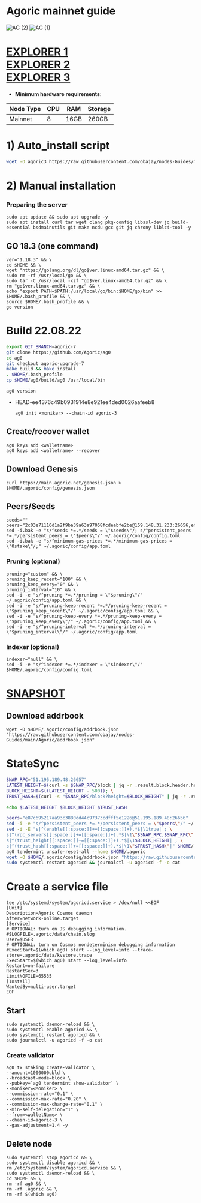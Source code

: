 # Agoric mainnet guide
![AG (2)](https://user-images.githubusercontent.com/44331529/181192613-feff0b48-086b-41f3-9540-152ff4a08694.png)
![AG (1)](https://user-images.githubusercontent.com/44331529/181192625-d034ab43-ba09-4636-8656-c3c6afd9975c.png)


[EXPLORER 1](https://agoric.explorers.guru/validators) \
[EXPLORER 2](https://explorer.postcapitalist.io/agoric/staking) \
[EXPLORER 3](https://agoric.bigdipper.live/validators?sort=votingPower&dir=-1)
=
- **Minimum hardware requirements**:

| Node Type |CPU | RAM  | Storage  | 
|-----------|----|------|----------|
| Mainnet   |   8| 16GB | 260GB    |

# 1) Auto_install script
```bash
wget -O agoric3 https://raw.githubusercontent.com/obajay/nodes-Guides/main/Agoric/agoric3 && chmod +x agoric3 && ./agoric3
```
# 2) Manual installation

### Preparing the server

    sudo apt update && sudo apt upgrade -y
    sudo apt install curl tar wget clang pkg-config libssl-dev jq build-essential bsdmainutils git make ncdu gcc git jq chrony liblz4-tool -y

## GO 18.3 (one command)

    ver="1.18.3" && \
    cd $HOME && \
    wget "https://golang.org/dl/go$ver.linux-amd64.tar.gz" && \
    sudo rm -rf /usr/local/go && \
    sudo tar -C /usr/local -xzf "go$ver.linux-amd64.tar.gz" && \
    rm "go$ver.linux-amd64.tar.gz" && \
    echo "export PATH=$PATH:/usr/local/go/bin:$HOME/go/bin" >> $HOME/.bash_profile && \
    source $HOME/.bash_profile && \
    go version
    
# Build 22.08.22
```bash
export GIT_BRANCH=agoric-7
git clone https://github.com/Agoric/ag0
cd ag0
git checkout agoric-upgrade-7
make build && make install
. $HOME/.bash_profile
cp $HOME/ag0/build/ag0 /usr/local/bin
```
`ag0 version`
- HEAD-ee4376c49b0931914e8e921ee4ded0026aafeeb8

      ag0 init <moniker> --chain-id agoric-3
    

## Create/recover wallet

    ag0 keys add <walletname>
    ag0 keys add <walletname> --recover

## Download Genesis

    curl https://main.agoric.net/genesis.json > $HOME/.agoric/config/genesis.json 

## Peers/Seeds
```
seeds=""
peers="2c03e71116d1a2f9ba39a63a97058fcdeabfe2be@159.148.31.233:26656,ef12448f0f8671a195ab38c590cac713ad703a8b@146.70.66.202:26656,320dd22ee85e2b68f891b670331eb9fec9dc419e@80.64.208.63:26656,f095bb53006ebddcbbf29c8df70dddcba6419e36@142.93.145.13:26656,0c370d803934e3273c61b2577a0c6e91b9f677e0@139.59.7.33:26656,c03f4e7fe0f4c081b14f6731e74aa89ff2d4c197@84.244.95.237:26656,8c30ee29afc4b77cf98222edcc3fe823cf1e8306@195.201.106.244:26656,b2285313e3411e3d5bcbee72e526108e6bd07da4@185.147.80.110:26656,68c9c4e8388ed6936ff147ffe6b9913e79328957@35.215.62.66:26656,99968808ecae7bc41b14df3bcb51b724ee5f782f@134.209.154.162:26656,2d352e7a97cef2a6b253906d3741efaee16b6af0@64.227.14.179:26656,5a6c74c824805c3e75cea44df019b69db8fb935a@142.132.149.55:26656,0464c8dded70d01f5ab50a8d6047a6b27ddf2ccd@84.244.95.232:26656,9cd93ebaa554e68990ecec234de74e848c7755e7@137.184.45.31:10003,f4b809dcf7004b8a30eaa4e9bb0a65164368b75a@49.12.165.122:26656,4d0953252dd26b5ff96292bd2a836bd8a77f4eed@159.69.63.222:26656,f554d57fd9326a90580483e23cab8d728bfb232a@78.46.84.150:26656,c84170667fcf54024b24f05b2f9dd6608570ac8c@157.90.35.145:28656,cb6ae22e1e89d029c55f2cb400b0caa19cbe5523@15.223.138.194:26603,1da72d9acd9c26a332c99e5e5f91b586f1ebc7c4@3.14.237.44:26656"
sed -i.bak -e "s/^seeds *=.*/seeds = \"$seeds\"/; s/^persistent_peers *=.*/persistent_peers = \"$peers\"/" ~/.agoric/config/config.toml
sed -i.bak -e "s/^minimum-gas-prices *=.*/minimum-gas-prices = \"0stake\"/;" ~/.agoric/config/app.toml
```
### Pruning (optional)

    pruning="custom" && \
    pruning_keep_recent="100" && \
    pruning_keep_every="0" && \
    pruning_interval="10" && \
    sed -i -e "s/^pruning *=.*/pruning = \"$pruning\"/" ~/.agoric/config/app.toml && \
    sed -i -e "s/^pruning-keep-recent *=.*/pruning-keep-recent = \"$pruning_keep_recent\"/" ~/.agoric/config/app.toml && \
    sed -i -e "s/^pruning-keep-every *=.*/pruning-keep-every = \"$pruning_keep_every\"/" ~/.agoric/config/app.toml && \
    sed -i -e "s/^pruning-interval *=.*/pruning-interval = \"$pruning_interval\"/" ~/.agoric/config/app.toml

### Indexer (optional) 

    indexer="null" && \
    sed -i -e "s/^indexer *=.*/indexer = \"$indexer\"/" $HOME/.agoric/config/config.toml
 
 
[SNAPSHOT](https://polkachu.com/tendermint_snapshots/agoric)
=

## Download addrbook

    wget -O $HOME/.agoric/config/addrbook.json "https://raw.githubusercontent.com/obajay/nodes-Guides/main/Agoric/addrbook.json"

# StateSync
```bash
SNAP_RPC="51.195.189.48:26657"
LATEST_HEIGHT=$(curl -s $SNAP_RPC/block | jq -r .result.block.header.height); \
BLOCK_HEIGHT=$((LATEST_HEIGHT - 500)); \
TRUST_HASH=$(curl -s "$SNAP_RPC/block?height=$BLOCK_HEIGHT" | jq -r .result.block_id.hash); \

echo $LATEST_HEIGHT $BLOCK_HEIGHT $TRUST_HASH

peers="e87c695217aa93c3880dd44c97373cdfff5e1226@51.195.189.48:26656"
sed -i -e "s/^persistent_peers *=.*/persistent_peers = \"$peers\"/" ~/.agoric/config/config.toml
sed -i -E "s|^(enable[[:space:]]+=[[:space:]]+).*$|\1true| ; \
s|^(rpc_servers[[:space:]]+=[[:space:]]+).*$|\1\"$SNAP_RPC,$SNAP_RPC\"| ; \
s|^(trust_height[[:space:]]+=[[:space:]]+).*$|\1$BLOCK_HEIGHT| ; \
s|^(trust_hash[[:space:]]+=[[:space:]]+).*$|\1\"$TRUST_HASH\"|" $HOME/.agoric/config/config.toml
ag0 tendermint unsafe-reset-all --home $HOME/.agoric
wget -O $HOME/.agoric/config/addrbook.json "https://raw.githubusercontent.com/obajay/nodes-Guides/main/Agoric/addrbook.json"
sudo systemctl restart agoricd && journalctl -u agoricd -f -o cat
```

# Create a service file

    tee /etc/systemd/system/agoricd.service > /dev/null <<EOF
    [Unit]
    Description=Agoric Cosmos daemon
    After=network-online.target
    [Service]
    # OPTIONAL: turn on JS debugging information.
    #SLOGFILE=.agoric/data/chain.slog
    User=$USER
    # OPTIONAL: turn on Cosmos nondeterminism debugging information
    #ExecStart=$(which ag0) start --log_level=info --trace-store=.agoric/data/kvstore.trace
    ExecStart=$(which ag0) start --log_level=info
    Restart=on-failure
    RestartSec=3
    LimitNOFILE=65535
    [Install]
    WantedBy=multi-user.target
    EOF

## Start

    sudo systemctl daemon-reload && \ 
    sudo systemctl enable agoricd && \
    sudo systemctl restart agoricd && \
    sudo journalctl -u agoricd -f -o cat


### Create validator
    ag0 tx staking create-validator \
    --amount=1000000ubld \
    --broadcast-mode=block \
    --pubkey=`ag0 tendermint show-validator` \
    --moniker=<Moniker> \
    --commission-rate="0.1" \
    --commission-max-rate="0.20" \
    --commission-max-change-rate="0.1" \
    --min-self-delegation="1" \
    --from=<walletName> \
    --chain-id=agoric-3 \
    --gas-adjustment=1.4 -y


## Delete node
    sudo systemctl stop agoricd && \
    sudo systemctl disable agoricd && \
    rm /etc/systemd/system/agoricd.service && \
    sudo systemctl daemon-reload && \
    cd $HOME && \
    rm -rf ag0 && \
    rm -rf .agoric && \
    rm -rf $(which ag0)

